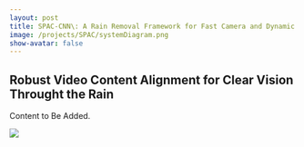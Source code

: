 ```yaml
---
layout: post
title: SPAC-CNN\: A Rain Removal Framework for Fast Camera and Dynamic Scenes
image: /projects/SPAC/systemDiagram.png
show-avatar: false
---
```


## Robust Video Content Alignment for Clear Vision Throught the Rain

Content to Be Added.

![](https://hotndy.github.io/projects/SPAC/systemDiagram.png)
